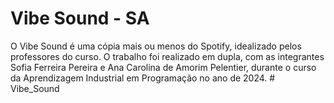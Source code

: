 # Vibe Sound - SA

O Vibe Sound é uma cópia mais ou menos do Spotify, idealizado pelos professores do curso. 
O trabalho foi realizado em dupla, com as integrantes Sofia Ferreira Pereira e Ana Carolina de Amorim Pelentier, durante o curso da Aprendizagem Industrial em Programação no ano de 2024.
#   V i b e _ S o u n d  
 